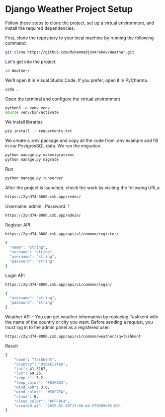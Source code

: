 # Django Weather Project Setup

Follow these steps to clone the project, set up a virtual environment, and install the required dependencies.


First, clone the repository to your local machine by running the following command:

```bash
git clone https://github.com/MuhammadjonArabov/Weather.git
```
Let's get into the project.
```bash
cd Weather/
```
We'll open it in Visual Studio Code. If you prefer, open it in PyCharma.
```bash
code .
```
Open the terminal and configure the virtual environment
```bash
python3 -m venv venv
source venv/bin/activate
```
We install libraries
```bash
pip install -r requarments.txt
```
We create a .env package and copy all the code from .env.example and fill in our PostgresSQL data.
We run the migration
```bash
python manage.py makemigrations
python manage.py migrate
```
Run
```bash
python manage.py runserver
```
After the project is launched, check the work by visiting the following URLs:
```bash
https://2ynd74-8000.csb.app/redoc/
```

Username: admin  .    Password: 1
```bash
https://2ynd74-8000.csb.app/admin/
```
Register API
```bash
https://2ynd74-8000.csb.app/api/v1/common/register/
```
```bash
{
  "name": "string",
  "surname": "string",
  "username": "string",
  "password": "string"
}
```


Login API
```bash
https://2ynd74-8000.csb.app/api/v1/common/login/
```
```bash
{
  "username": "string",
  "password": "string"
}
```
Weather API - You can get weather information by replacing Tashkent with the name of the country or city you want.
Before sending a request, you must log in to the admin panel as a registered user.
```bash
https://2ynd74-8000.csb.app/api/v1/common/weather/?q=Tashkent
```
Result
```bash
{
    "name": "Tashkent",
    "country": "Uzbekistan",
    "lat": 41.3167,
    "lon": 69.25,
    "temp_c": 5.2,
    "temp_color": "#D1F2D3",
    "wind_kph": 3.6,
    "wind_color": "#E0F7FA",
    "cloud": 0,
    "cloud_color": "#FFF9C4",
    "created_at": "2025-01-28T13:08:44.579689+05:00"
}
```



